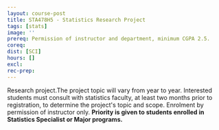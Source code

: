 ```yaml
---
layout: course-post
title: STA478H5 - Statistics Research Project
tags: [stats]
image: ''
prereq: Permission of instructor and department, minimum CGPA 2.5.
coreq: 
dist: [SCI]
hours: []
excl: 
rec-prep: 
---
```


Research project.The project topic will vary from year to year.  Interested students must consult with statistics faculty, at least two months prior to registration, to determine the project's topic and scope.  Enrolment by permission of instructor only. **Priority is given to students enrolled in Statistics Specialist or Major programs.**
